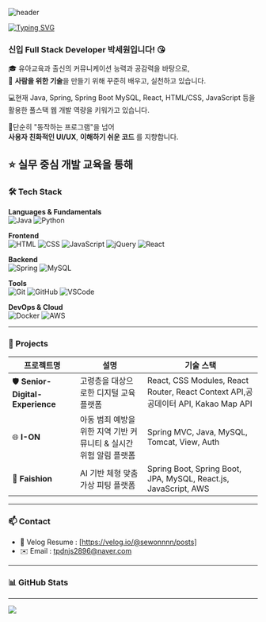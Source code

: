 <!--
**sewonnnn/sewonnnn** is a ✨ _special_ ✨ repository because its `README.md` (this file) appears on your GitHub profile.

Here are some ideas to get you started:

- 🔭 I’m currently working on ...
- 🌱 I’m currently learning ...
- 👯 I’m looking to collaborate on ...
- 🤔 I’m looking for help with ...
- 💬 Ask me about ...
- 📫 How to reach me: ...
- 😄 Pronouns: ...
- ⚡ Fun fact: ...
-->
![header](https://capsule-render.vercel.app/api?type=waving&color=FFCCCC&height=250&fontSize=50&animation=twinkling&text=Sewon's%20Github&fontColor=660000)
<!-- 간단한 인사말 -->

[![Typing SVG](https://readme-typing-svg.demolab.com?font=Fira+Code&weight=500&pause=1000&color=000000&width=435&lines=%F0%9F%91%8B+Hi+there!+I'm++Sewon+Park)](https://git.io/typing-svg)



<h3>신입 Full Stack Developer 박세원입니다! 😘</h3>


🎓 유아교육과 출신의 커뮤니케이션 능력과 공감력을 바탕으로,  
🙌 **사람을 위한 기술**을 만들기 위해 꾸준히 배우고, 실천하고 있습니다.

💻현재 Java, Spring, Spring Boot MySQL, React, HTML/CSS, JavaScript 등을 활용한 풀스택 웹 개발 역량을 키워가고 있습니다.
 
📌단순히 "동작하는 프로그램"을 넘어  
**사용자 친화적인 UI/UX**,  **이해하기 쉬운 코드** 를 지향합니다.

⭐ 실무 중심 개발 교육을 통해 
---

### 🛠️ Tech Stack


**Languages & Fundamentals**  
![Java](https://img.shields.io/badge/Java-007396?style=flat&logo=java&logoColor=white)
![Python](https://img.shields.io/badge/Python-3776AB?style=flat&logo=python&logoColor=white)

**Frontend**  
![HTML](https://img.shields.io/badge/HTML5-E34F26?style=flat&logo=html5&logoColor=white)
![CSS](https://img.shields.io/badge/CSS3-1572B6?style=flat&logo=css3&logoColor=white)
![JavaScript](https://img.shields.io/badge/JavaScript-F7DF1E?style=flat&logo=javascript&logoColor=black)
![jQuery](https://img.shields.io/badge/jQuery-0769AD?style=flat&logo=jquery&logoColor=white)
![React](https://img.shields.io/badge/React-61DAFB?style=flat&logo=react&logoColor=black)

**Backend**  
![Spring](https://img.shields.io/badge/Spring-6DB33F?style=flat&logo=spring&logoColor=white)
![MySQL](https://img.shields.io/badge/MySQL-4479A1?style=flat&logo=mysql&logoColor=white)

**Tools**  
![Git](https://img.shields.io/badge/Git-F05032?style=flat&logo=git&logoColor=white)
![GitHub](https://img.shields.io/badge/GitHub-181717?style=flat&logo=github&logoColor=white)
![VSCode](https://img.shields.io/badge/VS_Code-007ACC?style=flat&logo=visualstudiocode&logoColor=white)

**DevOps & Cloud**  
![Docker](https://img.shields.io/badge/Docker-2496ED?style=flat&logo=docker&logoColor=white)
![AWS](https://img.shields.io/badge/Amazon_AWS-232F3E?style=flat&logo=amazonaws&logoColor=white)

---

### 🧩 Projects

| 프로젝트명                    | 설명                                                      | 기술 스택                          |
| ----------------------------- | --------------------------------------------------------- | ---------------------------------- |
| 🛡️ **Senior-Digital-Experience**     | 고령층을 대상으로한 디지털 교육 플랫폼 | React, CSS Modules, React Router, React Context API,공공데이터 API, Kakao Map API |
| 🌐 **I-ON**  |아동 범죄 예방을 위한 지역 기반 커뮤니티 & 실시간 위험 알림 플랫폼            |  Spring MVC, Java, MySQL, Tomcat, View, Auth |
| 👕 **Faishion** | AI 기반 체형 맞춤 가상 피팅 플랫폼                        | Spring Boot, Spring Boot, JPA, MySQL, React.js, JavaScript, AWS |


---

### 📫 Contact

- 📝 Velog Resume : [https://velog.io/@sewonnnn/posts]
- ✉️ Email : tpdnjs2896@naver.com

---

<!-- 깃허브 통계 -->

### 📊 GitHub Stats



---



<img src="https://capsule-render.vercel.app/api?type=waving&color=F3D6D7&height=200&section=footer"/>
